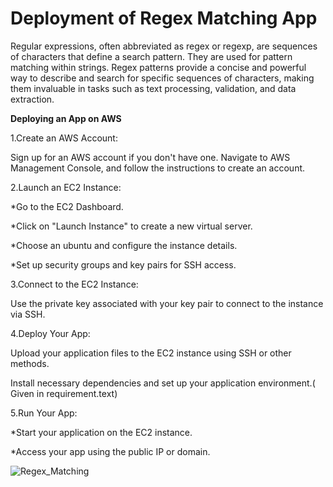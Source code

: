 # Deployment of Regex Matching App
Regular expressions, often abbreviated as regex or regexp, are sequences of characters that define a search pattern. They are used for pattern matching within strings. Regex patterns provide a concise and powerful way to describe and search for specific sequences of characters, making them invaluable in tasks such as text processing, validation, and data extraction.


**Deploying an App on AWS**

1.Create an AWS Account:


Sign up for an AWS account if you don't have one. Navigate to AWS Management Console, and follow the instructions to create an account.

2.Launch an EC2 Instance:


 *Go to the EC2 Dashboard.
 
 *Click on "Launch Instance" to create a new virtual server.
 
 *Choose an ubuntu and configure the instance details.
 
 *Set up security groups and key pairs for SSH access.
 

3.Connect to the EC2 Instance:


Use the private key associated with your key pair to connect to the instance via SSH.

4.Deploy Your App:


Upload your application files to the EC2 instance using SSH or other methods.

Install necessary dependencies and set up your application environment.( Given in requirement.text)


5.Run Your App:


*Start your application on the EC2 instance.

*Access your app using the public IP or domain.

![Regex_Matching](https://drive.google.com/file/d/150nIdMVJmg352dhU9iYWCvyUgYWMZL-Z/view?usp=sharing)
